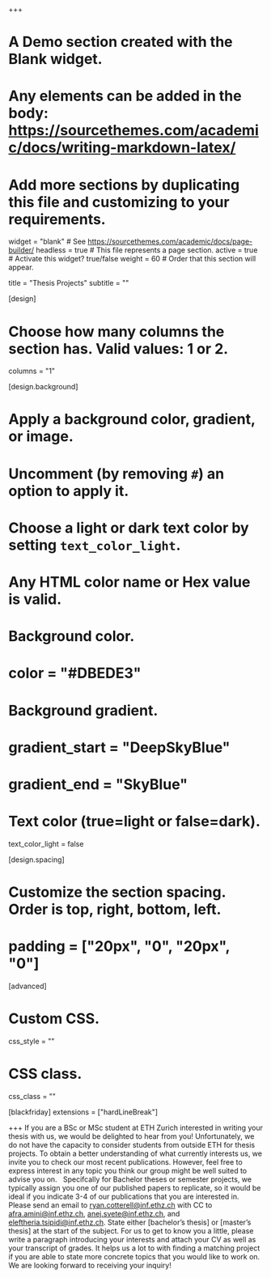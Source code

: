 +++
# A Demo section created with the Blank widget.
# Any elements can be added in the body: https://sourcethemes.com/academic/docs/writing-markdown-latex/
# Add more sections by duplicating this file and customizing to your requirements.

widget = "blank"  # See https://sourcethemes.com/academic/docs/page-builder/
headless = true  # This file represents a page section.
active = true  # Activate this widget? true/false
weight = 60  # Order that this section will appear.

title = "Thesis Projects"
subtitle = ""

[design]
  # Choose how many columns the section has. Valid values: 1 or 2.
  columns = "1"

[design.background]
  # Apply a background color, gradient, or image.
  #   Uncomment (by removing `#`) an option to apply it.
  #   Choose a light or dark text color by setting `text_color_light`.
  #   Any HTML color name or Hex value is valid.

  # Background color.
  # color = "#DBEDE3"
  
  # Background gradient.
  # gradient_start = "DeepSkyBlue"
  # gradient_end = "SkyBlue"
  

  # Text color (true=light or false=dark).
  text_color_light = false

[design.spacing]
  # Customize the section spacing. Order is top, right, bottom, left.
  # padding = ["20px", "0", "20px", "0"]

[advanced]
 # Custom CSS. 
 css_style = ""
 
 # CSS class.
 css_class = ""

[blackfriday]
  extensions = ["hardLineBreak"]

+++
If you are a BSc or MSc student at ETH Zurich interested in writing your thesis with us, we would be delighted to hear from you! Unfortunately, we do not have the capacity to consider students from outside ETH for thesis projects. To obtain a better understanding of what currently interests us, we invite you to check our most recent publications. However, feel free to express interest in any topic you think our group might be well suited to advise you on.
&nbsp;
Specifcally for Bachelor theses or semester projects, we typically assign you one of our published papers to replicate, so it would be ideal if you indicate 3-4 of our publications that you are interested in.
&nbsp;
Please send an email to [ryan.cotterell@inf.ethz.ch](mailto:ryan.cotterell@inf.ethz.ch) with CC to [afra.amini@inf.ethz.ch](mailto:afra.amini@inf.ethz.ch), [anej.svete@inf.ethz.ch](mailto:anej.svete@inf.ethz.ch), and [eleftheria.tsipidi@inf.ethz.ch](eleftheria.tsipidi@inf.ethz.ch). State either [bachelor’s thesis] or [master’s thesis] at the start of the subject. For us to get to know you a little, please write a paragraph introducing your interests and attach your CV as well as your transcript of grades. It helps us a lot to with finding a matching project if you are able to state more concrete topics that you would like to work on. We are looking forward to receiving your inquiry!


<!---
### Project Announcements
[Numbers in NLP](https://drive.google.com/file/d/1yYYs4VcP-RS8-7DBhtELWOqlEvY6OsNb/view?usp=sharing) Niklas
[NLP MSc theses with NZZ](https://docs.google.com/document/d/1TsiB-VSOPzW1Po1vVacfUDJp3VQEwm0NF_MVh8J_uco/edit?usp=sharing) Cristina, one Rycolab member --->

